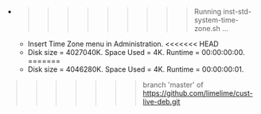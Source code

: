 * >>>>>>>>> Running inst-std-system-time-zone.sh ...
  * Insert Time Zone menu in Administration.
<<<<<<< HEAD
  * Disk size = 4027040K. Space Used = 4K. Runtime = 00:00:00:00.
=======
  * Disk size = 4046280K. Space Used = 4K. Runtime = 00:00:00:01.
>>>>>>> branch 'master' of https://github.com/limelime/cust-live-deb.git
